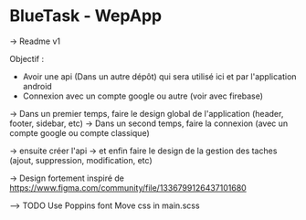 # BlueTask - WepApp

-> Readme v1

Objectif : 
- Avoir une api (Dans un autre dépôt) qui sera utilisé ici et par l'application android
- Connexion avec un compte google ou autre (voir avec firebase)

-> Dans un premier temps, faire le design global de l'application (header, footer, sidebar, etc)
-> Dans un second temps, faire la connexion (avec un compte google ou compte classique)

-> ensuite créer l'api
-> et enfin faire le design de la gestion des taches (ajout, suppression, modification, etc)

-> Design fortement inspiré de https://www.figma.com/community/file/1336799126437101680


--> TODO
Use Poppins font
Move css in main.scss